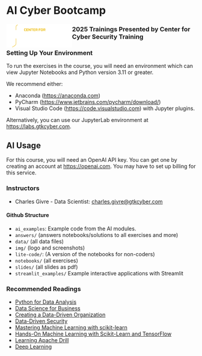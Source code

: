 # AI Cyber Bootcamp
<img src="img/GTK_Logo_Social Icon.jpg" width="175" align="left" >

### 2025 Trainings Presented by Center for Cyber Security Training

### Setting Up Your Environment
To run the exercises in the course, you will need an environment which can view Jupyter Notebooks and Python version 3.11 or greater. 

We recommend either:
* Anaconda (https://anaconda.com)
* PyCharm (https://www.jetbrains.com/pycharm/download/)
* Visual Studio Code (https://code.visualstudio.com) with Jupyter plugins.

Alternatively, you can use our JupyterLab environment at https://labs.gtkcyber.com. 

## AI Usage
For this course, you will need an OpenAI API key.  You can get one by creating an account at https://openai.com.  You may have to set up billing for this service.


### Instructors

- Charles Givre - Data Scientist:  charles.givre@gtkcyber.com

#### Github Structure

- `ai_examples`: Example code from the AI modules.
- `answers/` (answers notebooks/solutions to all exercises and more)
- `data/` (all data files)
- `img/` (logo and screenshots)
- `lite-code/`:  (A version of the notebooks for non-coders)
- `notebooks/` (all exercises)
- `slides/` (all slides as pdf)
- `streamlit_examples/` Example interactive applications with Streamlit


### Recommended Readings
   - [Python for Data Analysis](http://shop.oreilly.com/product/0636920023784.do)
   - [Data Science for Business](http://shop.oreilly.com/product/0636920028918.do)
   - [Creating a Data-Driven Organization](http://shop.oreilly.com/product/0636920035848.do)
   - [Data-Driven Security](http://datadrivensecurity.info/)
   - [Mastering Machine Learning with scikit-learn](https://www.packtpub.com/big-data-and-business-intelligence/mastering-machine-learning-scikit-learn)
   - [Hands-On Machine Learning with Scikit-Learn and TensorFlow](http://shop.oreilly.com/product/0636920052289.do)
   - [Learning Apache Drill](https://amzn.to/2M8Peo6)
   - [Deep Learning](http://www.deeplearningbook.org/)
